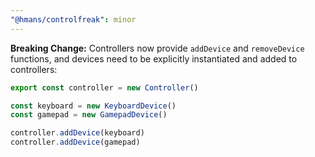```yaml
---
"@hmans/controlfreak": minor
---
```


**Breaking Change:** Controllers now provide `addDevice` and `removeDevice` functions, and devices need to be explicitly instantiated and added to controllers:

```ts
export const controller = new Controller()

const keyboard = new KeyboardDevice()
const gamepad = new GamepadDevice()

controller.addDevice(keyboard)
controller.addDevice(gamepad)
```
